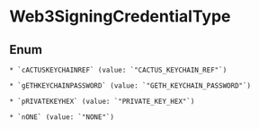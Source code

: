 
# Web3SigningCredentialType

## Enum


    * `cACTUSKEYCHAINREF` (value: `"CACTUS_KEYCHAIN_REF"`)

    * `gETHKEYCHAINPASSWORD` (value: `"GETH_KEYCHAIN_PASSWORD"`)

    * `pRIVATEKEYHEX` (value: `"PRIVATE_KEY_HEX"`)

    * `nONE` (value: `"NONE"`)



